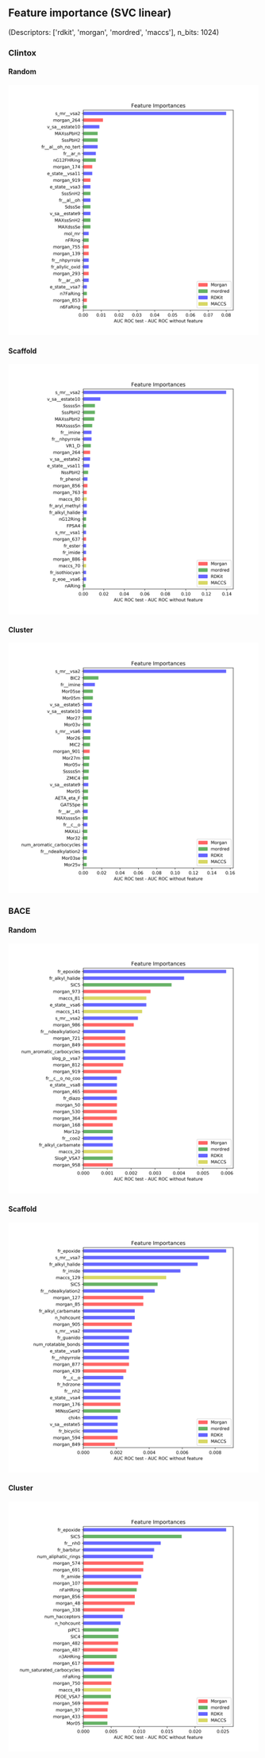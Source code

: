 ## Feature importance (SVC linear)
(Descriptors: ['rdkit', 'morgan', 'mordred', 'maccs'], n_bits: 1024)
### Clintox
#### Random
<img src="../svc/clintox_random.png" /><br/>
#### Scaffold
<img src="../svc/clintox_scaffold.png" /><br/>
#### Cluster
<img src="../svc/clintox_cluster.png" /><br/>

### BACE
#### Random
<img src="../svc/bace_random.png" /><br/>
#### Scaffold
<img src="../svc/bace_scaffold.png" /><br/>
#### Cluster
<img src="../svc/bace_cluster.png" /><br/>
